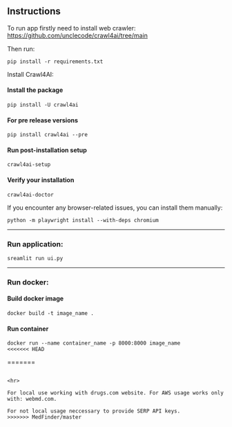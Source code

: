 ## Instructions
To run app firstly need to install web crawler:
https://github.com/unclecode/crawl4ai/tree/main

Then run:
```
pip install -r requirements.txt
```

Install Crawl4AI:
#### Install the package
```
pip install -U crawl4ai
```
#### For pre release versions
```
pip install crawl4ai --pre
```

#### Run post-installation setup
```
crawl4ai-setup
```
#### Verify your installation
```
crawl4ai-doctor
```

If you encounter any browser-related issues, you can install them manually:
```
python -m playwright install --with-deps chromium
```

<hr>

### Run application:
```
sreamlit run ui.py
```

<hr>

### Run docker:

#### Build docker image

```
docker build -t image_name .
```

#### Run container
```
docker run --name container_name -p 8000:8000 image_name
<<<<<<< HEAD
```
=======
```

<hr>

For local use working with drugs.com website. For AWS usage works only with: webmd.com.

For not local usage neccessary to provide SERP API keys.
>>>>>>> MedFinder/master
